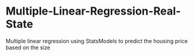 # Multiple-Linear-Regression-Real-State
Multiple linear regression using StatsModels to predict the housing price based on the size
